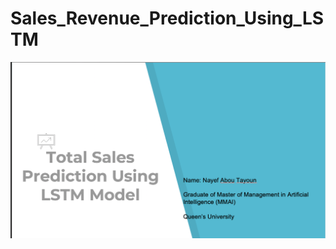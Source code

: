 # Sales_Revenue_Prediction_Using_LSTM

 <img src="https://github.com/Nayef-Abou-Tayoun/Sales_Revenue_Prediction_Using_LSTM/blob/main/Screen%20Shot%202020-11-18%20at%208.42.47%20PM.png"> 
